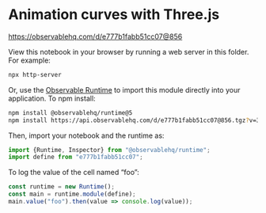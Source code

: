 # Animation curves with Three.js

https://observablehq.com/d/e777b1fabb51cc07@856

View this notebook in your browser by running a web server in this folder. For
example:

~~~sh
npx http-server
~~~

Or, use the [Observable Runtime](https://github.com/observablehq/runtime) to
import this module directly into your application. To npm install:

~~~sh
npm install @observablehq/runtime@5
npm install https://api.observablehq.com/d/e777b1fabb51cc07@856.tgz?v=3
~~~

Then, import your notebook and the runtime as:

~~~js
import {Runtime, Inspector} from "@observablehq/runtime";
import define from "e777b1fabb51cc07";
~~~

To log the value of the cell named “foo”:

~~~js
const runtime = new Runtime();
const main = runtime.module(define);
main.value("foo").then(value => console.log(value));
~~~
